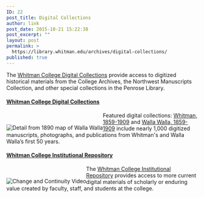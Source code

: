 ```yaml
---
ID: 22
post_title: Digital Collections
author: link
post_date: 2015-10-21 15:22:38
post_excerpt: ""
layout: post
permalink: >
  https://library.whitman.edu/archives/digital-collections/
published: true
---
```

<p class="flow-text">The <a href="http://contentdm.whitman.edu/" target="_blank">Whitman College Digital Collections</a> provide access to digitized historical materials from the College Archives, the Northwest Manuscripts Collection, and other special collections in the Penrose Library.</p>
<div class="row">
<div class="col s12 m8 l10">
<h4><a href="http://contentdm.whitman.edu/" target="_blank"> Whitman College Digital Collections</a></h4>
<img style="float: left;padding-top: 2rem" src="https://www.whitman.edu/Images/Library/Body-Copy/wallawalla.jpg" alt="Detail from 1890 map of Walla Walla" />
<p class="flow-text">Featured digital collections: <a href="http://contentdm.whitman.edu/cdm4/results.php?CISOOP1=all&amp;CISOBOX1=&amp;CISOFIELD1=CISOSEARCHALL&amp;CISOOP2=exact&amp;CISOBOX2=whitman%3A1859-1909&amp;CISOFIELD2=CISOSEARCHALL&amp;CISOOP3=any&amp;CISOBOX3=&amp;CISOFIELD3=CISOSEARCHALL&amp;CISOOP4=none&amp;CISOBOX4=&amp;CISOFIELD4=CISOSEARCHALL&amp;CISOROOT=all&amp;t=a" target="_blank">Whitman, 1859-1909</a> and <a href="http://contentdm.whitman.edu/cdm4/results.php?CISOOP1=all&amp;CISOBOX1=&amp;CISOFIELD1=CISOSEARCHALL&amp;CISOOP2=exact&amp;CISOBOX2=walla%20walla%3A1859-1909&amp;CISOFIELD2=CISOSEARCHALL&amp;CISOOP3=any&amp;CISOBOX3=&amp;CISOFIELD3=CISOSEARCHALL&amp;CISOOP4=none&amp;CISOBOX4=&amp;CISOFIELD4=CISOSEARCHALL&amp;CISOROOT=all&amp;t=a" target="_blank">Walla Walla, 1859-1909</a> include nearly 1,000 digitized manuscripts, photographs, and publications from Whitman's and Walla Walla’s first 50 years.</p>

</div>
<div class="col s12 m8 l10">
<h4><a href="http://ezproxy.whitman.edu:2048/login?url=http://www.whitman.edu/penrose/lasr" target="_blank">Whitman College Institutional Repository</a></h4>
<img style="float: left;padding-top: 2rem" src="https://www.whitman.edu/Images/Library/Body-Copy/changecontinuity.jpg" alt="Change and Continuity Video" />
<p class="flow-text">The <a href="http://ezproxy.whitman.edu:2048/login?url=http://www.whitman.edu/penrose/lasr" target="_blank">Whitman College Institutional Repository</a> provides access to more current digital materials of scholarly or enduring value created by faculty, staff, and students at the college.</p>

</div>
</div>